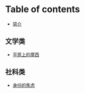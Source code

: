 # Table of contents

* [简介](README.md)

## 文学类

* [平原上的摩西](<README (1).md>)

## 社科类

* [身份的焦虑](she-ke-lei/shen-fen-de-jiao-lv.md)
